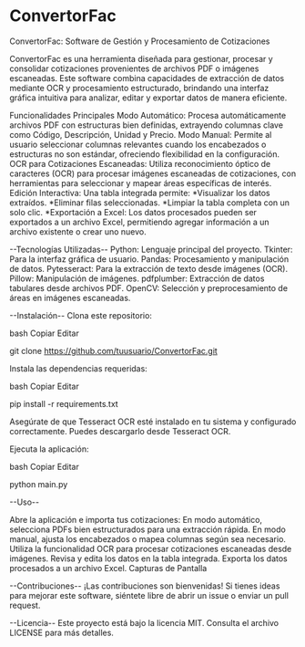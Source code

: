 # ConvertorFac
ConvertorFac: Software de Gestión y Procesamiento de Cotizaciones

ConvertorFac es una herramienta diseñada para gestionar, procesar y consolidar cotizaciones provenientes de archivos PDF o imágenes escaneadas. Este software combina capacidades de extracción de datos mediante OCR y procesamiento estructurado, brindando una interfaz gráfica intuitiva para analizar, editar y exportar datos de manera eficiente.

Funcionalidades Principales
Modo Automático: Procesa automáticamente archivos PDF con estructuras bien definidas, extrayendo columnas clave como Código, Descripción, Unidad y Precio.
Modo Manual: Permite al usuario seleccionar columnas relevantes cuando los encabezados o estructuras no son estándar, ofreciendo flexibilidad en la configuración.
OCR para Cotizaciones Escaneadas: Utiliza reconocimiento óptico de caracteres (OCR) para procesar imágenes escaneadas de cotizaciones, con herramientas para seleccionar y mapear áreas específicas de interés.
Edición Interactiva: Una tabla integrada permite:
*Visualizar los datos extraídos.
*Eliminar filas seleccionadas.
*Limpiar la tabla completa con un solo clic.
*Exportación a Excel: Los datos procesados pueden ser exportados a un archivo Excel, permitiendo agregar información a un archivo existente o crear uno nuevo.

--Tecnologías Utilizadas--
Python: Lenguaje principal del proyecto.
Tkinter: Para la interfaz gráfica de usuario.
Pandas: Procesamiento y manipulación de datos.
Pytesseract: Para la extracción de texto desde imágenes (OCR).
Pillow: Manipulación de imágenes.
pdfplumber: Extracción de datos tabulares desde archivos PDF.
OpenCV: Selección y preprocesamiento de áreas en imágenes escaneadas.

--Instalación--
Clona este repositorio:

bash
Copiar
Editar

git clone https://github.com/tuusuario/ConvertorFac.git

Instala las dependencias requeridas:

bash
Copiar
Editar

pip install -r requirements.txt

Asegúrate de que Tesseract OCR esté instalado en tu sistema y configurado correctamente. Puedes descargarlo desde Tesseract OCR.

Ejecuta la aplicación:

bash
Copiar
Editar

python main.py

--Uso--

Abre la aplicación e importa tus cotizaciones:
En modo automático, selecciona PDFs bien estructurados para una extracción rápida.
En modo manual, ajusta los encabezados o mapea columnas según sea necesario.
Utiliza la funcionalidad OCR para procesar cotizaciones escaneadas desde imágenes.
Revisa y edita los datos en la tabla integrada.
Exporta los datos procesados a un archivo Excel.
Capturas de Pantalla



--Contribuciones--
¡Las contribuciones son bienvenidas! Si tienes ideas para mejorar este software, siéntete libre de abrir un issue o enviar un pull request.

--Licencia--
Este proyecto está bajo la licencia MIT. Consulta el archivo LICENSE para más detalles.
